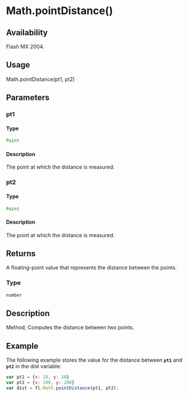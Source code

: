 # Math.pointDistance()

## Availability

Flash MX 2004.

## Usage

Math.pointDistance(pt1, pt2)

## Parameters

### **pt1**

#### Type

```typescript
Point
```

#### Description

The point at which the distance is measured.

### **pt2**

#### Type

```typescript
Point
```

#### Description

The point at which the distance is measured.

## Returns

A floating-point value that represents the distance between the points.

### Type

```typescript
number
```

## Description

Method; Computes the distance between two points.

## Example

The following example stores the value for the distance between **`pt1`** and **`pt2`** in the dist variable:

```javascript
var pt1 = {x: 10, y: 20}
var pt2 = {x: 100, y: 200}
var dist = fl.Math.pointDistance(pt1, pt2);
```
